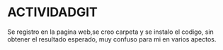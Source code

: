 # ACTIVIDADGIT

Se registro en la pagina web,se creo carpeta y se  instalo el codigo, sin obtener el resultado esperado, muy confuso para mi en  varios apectos.
